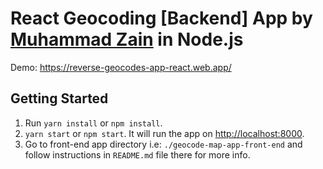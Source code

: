# React Geocoding [Backend] App by [Muhammad Zain](https://sites.google.com/view/meetzain) in Node.js
Demo: https://reverse-geocodes-app-react.web.app/
## Getting Started

1. Run `yarn install` or `npm install`.
2. `yarn start` or `npm start`. It will run the app on [http://localhost:8000](http://localhost:8000).
3. Go to front-end app directory i.e: `./geocode-map-app-front-end` and follow instructions in `README.md` file there for more info.

